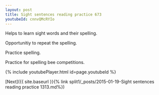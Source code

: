 ```yaml
---
layout: post
title: Sight sentences reading practice 673
youtubeId: cnnvQMcRYIo
---
```

 
 
Helps to learn sight words and their spelling.

Opportunitiy to repeat the spelling. 

Practice spelling. 
 
Practice for spelling bee competitions. 
 
{% include youtubePlayer.html id=page.youtubeId %}
 
 

[Next]({{ site.baseurl }}{% link  split1/_posts/2015-01-19-Sight sentences reading practice 1313.md%})
 
